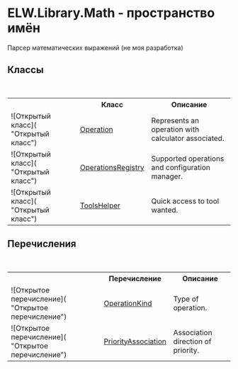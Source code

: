 # ELW.Library.Math - пространство имён
 

Парсер математических выражений (не моя разработка)


## Классы
&nbsp;<table><tr><th></th><th>Класс</th><th>Описание</th></tr><tr><td>![Открытый класс]( "Открытый класс")</td><td><a href="T_ELW_Library_Math_Operation">Operation</a></td><td>
Represents an operation with calculator associated.</td></tr><tr><td>![Открытый класс]( "Открытый класс")</td><td><a href="T_ELW_Library_Math_OperationsRegistry">OperationsRegistry</a></td><td>
Supported operations and configuration manager.</td></tr><tr><td>![Открытый класс]( "Открытый класс")</td><td><a href="T_ELW_Library_Math_ToolsHelper">ToolsHelper</a></td><td>
Quick access to tool wanted.</td></tr></table>

## Перечисления
&nbsp;<table><tr><th></th><th>Перечисление</th><th>Описание</th></tr><tr><td>![Открытое перечисление]( "Открытое перечисление")</td><td><a href="T_ELW_Library_Math_OperationKind">OperationKind</a></td><td>
Type of operation.</td></tr><tr><td>![Открытое перечисление]( "Открытое перечисление")</td><td><a href="T_ELW_Library_Math_PriorityAssociation">PriorityAssociation</a></td><td>
Association direction of priority.</td></tr></table>&nbsp;
